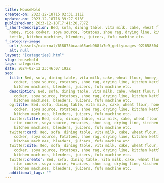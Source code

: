 ```yaml
---
title: HouseHold
created-on: 2023-12-18T15:02:31.111Z
updated-on: 2023-12-18T16:39:27.913Z
published-on: 2023-12-18T17:41:20.787Z
f_short-description: Bed, sofa, dining table, vita milk, cake, wheat flour,
  honey, rice cooker, soya source, Potatoes, shoe rag, drying line, kitchen
  kettle, kitchen machines, blenders, juicers, fufu machine etc.
f_category-image:
  url: /assets/external/658075bcaab65aeb968fa7e9_gettyimages-922658504.jpg
  alt: null
layout: "[categories].html"
slug: household
tags: categories
date: 2024-02-12T23:46:07.192Z
seo:
  title: Bed, sofa, dining table, vita milk, cake, wheat flour, honey, rice
    cooker, soya source, Potatoes, shoe rag, drying line, kitchen kettle,
    kitchen machines, blenders, juicers, fufu machine etc.
  description: Bed, sofa, dining table, vita milk, cake, wheat flour, honey, rice
    cooker, soya source, Potatoes, shoe rag, drying line, kitchen kettle,
    kitchen machines, blenders, juicers, fufu machine etc.
  og:title: Bed, sofa, dining table, vita milk, cake, wheat flour, honey, rice
    cooker, soya source, Potatoes, shoe rag, drying line, kitchen kettle,
    kitchen machines, blenders, juicers, fufu machine etc.
  twitter:title: Bed, sofa, dining table, vita milk, cake, wheat flour, honey,
    rice cooker, soya source, Potatoes, shoe rag, drying line, kitchen kettle,
    kitchen machines, blenders, juicers, fufu machine etc.
  twitter:card: Bed, sofa, dining table, vita milk, cake, wheat flour, honey, rice
    cooker, soya source, Potatoes, shoe rag, drying line, kitchen kettle,
    kitchen machines, blenders, juicers, fufu machine etc.
  twitter:site: Bed, sofa, dining table, vita milk, cake, wheat flour, honey, rice
    cooker, soya source, Potatoes, shoe rag, drying line, kitchen kettle,
    kitchen machines, blenders, juicers, fufu machine etc.
  twitter:creator: Bed, sofa, dining table, vita milk, cake, wheat flour, honey,
    rice cooker, soya source, Potatoes, shoe rag, drying line, kitchen kettle,
    kitchen machines, blenders, juicers, fufu machine etc.
  additional_tags: ""
---
```

